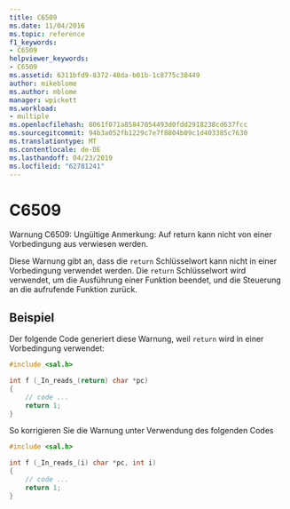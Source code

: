 ```yaml
---
title: C6509
ms.date: 11/04/2016
ms.topic: reference
f1_keywords:
- C6509
helpviewer_keywords:
- C6509
ms.assetid: 6311bfd9-8372-48da-b01b-1c8775c38449
author: mikeblome
ms.author: mblome
manager: wpickett
ms.workload:
- multiple
ms.openlocfilehash: 8061f071a85847054493d0fdd2918238cd637fcc
ms.sourcegitcommit: 94b3a052fb1229c7e7f8804b09c1d403385c7630
ms.translationtype: MT
ms.contentlocale: de-DE
ms.lasthandoff: 04/23/2019
ms.locfileid: "62781241"
---
```

# <a name="c6509"></a>C6509
Warnung C6509: Ungültige Anmerkung: Auf return kann nicht von einer Vorbedingung aus verwiesen werden.

 Diese Warnung gibt an, dass die `return` Schlüsselwort kann nicht in einer Vorbedingung verwendet werden. Die `return` Schlüsselwort wird verwendet, um die Ausführung einer Funktion beendet, und die Steuerung an die aufrufende Funktion zurück.

## <a name="example"></a>Beispiel
 Der folgende Code generiert diese Warnung, weil `return` wird in einer Vorbedingung verwendet:

```cpp
#include <sal.h>

int f (_In_reads_(return) char *pc)
{
    // code ...
    return 1;
}
```

 So korrigieren Sie die Warnung unter Verwendung des folgenden Codes

```cpp
#include <sal.h>

int f (_In_reads_(i) char *pc, int i)
{
    // code ...
    return 1;
}
```